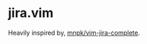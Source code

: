 jira.vim
====================

Heavily inspired by, [mnpk/vim-jira-complete](https://github.com/mnpk/vim-jira-complete).
